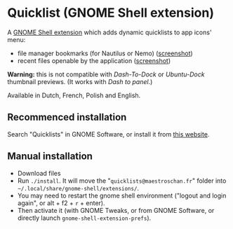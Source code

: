 # Quicklist (GNOME Shell extension)

A [GNOME Shell extension](https://extensions.gnome.org/about/) which adds dynamic quicklists to app icons' menu:

- file manager bookmarks (for Nautilus or Nemo) ([screenshot](https://i.imgur.com/dpXxtOS.jpg))
- recent files openable by the application ([screenshot](https://i.imgur.com/UPSssDJ.jpg))

**Warning:** this is not compatible with *Dash-To-Dock* or *Ubuntu-Dock* thumbnail previews. (It works with *Dash to panel*.)

Available in Dutch, French, Polish and English.

## Recommenced installation

Search "Quicklists" in GNOME Software, or install it from [this website](https://extensions.gnome.org/extension/1747/quicklists/).

## Manual installation

- Download files
- Run `./install`. It will move the "`quicklists@maestroschan.fr`" folder into `~/.local/share/gnome-shell/extensions/`.
- You may need to restart the gnome shell environment ("logout and login again", or alt + f2 + `r` + enter).
- Then activate it (with GNOME Tweaks, or from GNOME Software, or directly launch `gnome-shell-extension-prefs`).

